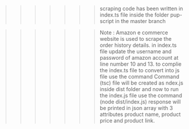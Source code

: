 >>>>>>>scraping code has been written in index.ts file inside the folder pup-script in the master branch

>>>>>>>Note : Amazon e commerce website is used to scrape the order history details.
in index.ts file update the username and password of amazon account at line number 10 and 13.
to complie the index.ts file to convert into js file use the command
Command (tsc)
file will be created as ndex.js  inside dist folder and now to run the index.js file use the command
(node dist/index.js)
>>>>>response will be printed in json array with 3 attributes product name, product price and product link.

